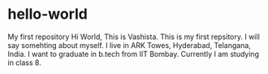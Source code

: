 # hello-world
My first repository
Hi World, 
This is Vashista. This is my first repsitory. I will say somehting about myself. I live in ARK Towes, Hyderabad, Telangana, India. I want to graduate in b.tech from IIT Bombay. Currently I am studying in class 8. 
